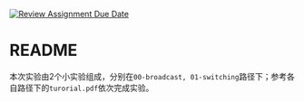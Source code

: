 [![Review Assignment Due Date](https://classroom.github.com/assets/deadline-readme-button-24ddc0f5d75046c5622901739e7c5dd533143b0c8e959d652212380cedb1ea36.svg)](https://classroom.github.com/a/3EtprIjM)
# README
本次实验由2个小实验组成，分别在```00-broadcast, 01-switching```路径下；参考各自路径下的```turorial.pdf```依次完成实验。